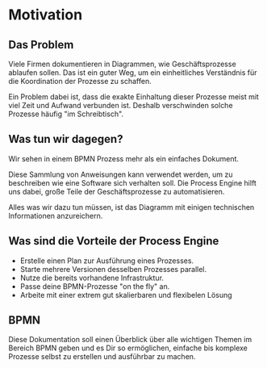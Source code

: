 # Motivation

## Das Problem

Viele Firmen dokumentieren in Diagrammen, wie Geschäftsprozesse ablaufen sollen.
Das ist ein guter Weg, um ein einheitliches Verständnis für die Koordination
der Prozesse zu schaffen.

Ein Problem dabei ist, dass die exakte Einhaltung dieser Prozesse meist mit viel
Zeit und Aufwand verbunden ist. Deshalb verschwinden solche Prozesse häufig
"im Schreibtisch".

## Was tun wir dagegen?

Wir sehen in einem BPMN Prozess mehr als ein einfaches Dokument.

Diese Sammlung von Anweisungen kann verwendet werden, um zu beschreiben wie
eine Software sich verhalten soll. Die Process Engine hilft uns dabei, große
Teile der Geschäftsprozesse zu automatisieren.

Alles was wir dazu tun müssen, ist das Diagramm mit einigen technischen
Informationen anzureichern.

## Was sind die Vorteile der Process Engine

- Erstelle einen Plan zur Ausführung eines Prozesses.
- Starte mehrere Versionen desselben Prozesses parallel.
- Nutze die bereits vorhandene Infrastruktur.
- Passe deine BPMN-Prozesse "on the fly" an.
- Arbeite mit einer extrem gut skalierbaren und flexibelen Lösung

## BPMN

Diese Dokumentation soll einen Überblick über alle wichtigen Themen im Bereich
BPMN geben und es Dir so ermöglichen, einfache bis komplexe Prozesse selbst zu
erstellen und ausführbar zu machen.

